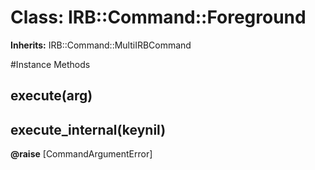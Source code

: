 # Class: IRB::Command::Foreground
**Inherits:** IRB::Command::MultiIRBCommand
    




#Instance Methods
## execute(arg) [](#method-i-execute)

## execute_internal(keynil) [](#method-i-execute_internal)

**@raise** [CommandArgumentError] 

